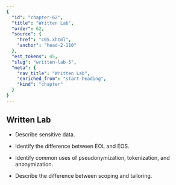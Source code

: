 ```yaml
---
{
  "id": "chapter-62",
  "title": "Written Lab",
  "order": 62,
  "source": {
    "href": "c05.xhtml",
    "anchor": "head-2-110"
  },
  "est_tokens": 45,
  "slug": "written-lab-5",
  "meta": {
    "nav_title": "Written Lab",
    "enriched_from": "start-heading",
    "kind": "chapter"
  }
}
---
```

## Written Lab

- Describe sensitive data.

- Identify the difference between EOL and EOS.

- Identify common uses of pseudonymization, tokenization, and anonymization.

- Describe the difference between scoping and tailoring.
